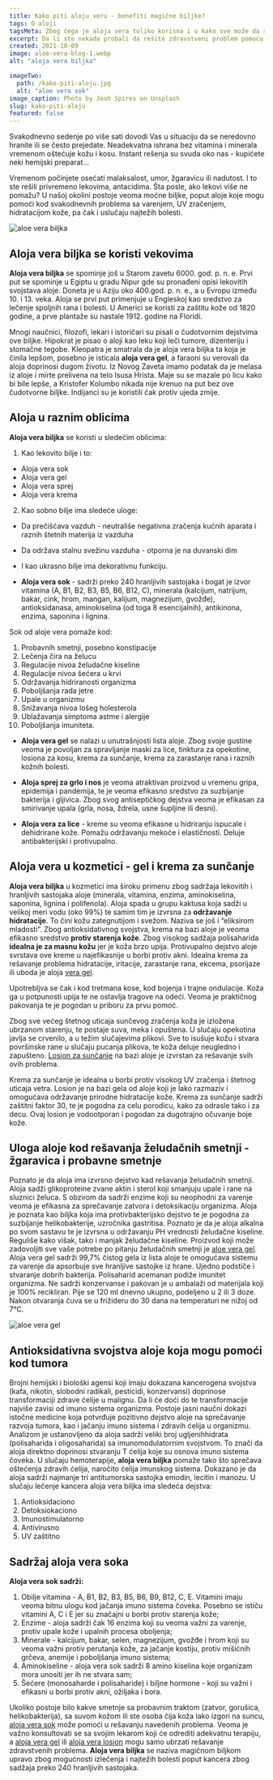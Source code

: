 ```yaml
---
title: Kako piti aloju veru - benefiti magične biljke?
tags: O aloji
tagsMeta: Zbog čega je aloja vera toliko korisna i u kako sve može da se koristi? Da li ima koristan efekat u slučaju tumora? Kratak opis aloje kao leka za određene poremećaje.
excerpt: Da li ste nekada probali da rešite zdravstveni problem pomoću lekovitih biljaka? Da li znate lekovita svojstva aloje?
created: 2021-10-09
image: aloe-vera-blog-1.webp
alt: "aloja vera biljka"

imageTwo:
  path: /kako-piti-aloju.jpg
  alt: "aloe vera sok"
image_caption: Photo by Josh Spires on Unsplash
slug: kako-piti-aloju
featured: false
---
```


<div class="container max-width-adaptive-sm">
	<div class="text-component line-height-lg v-space-md">


Svakodnevno sedenje po više sati dovodi Vas u situaciju da se neredovno hranite ili se često prejedate. Neadekvatna ishrana bez vitamina i minerala vremenom oštećuje kožu i kosu. Instant rešenja su svuda oko nas - kupićete neki hemijski preparat...

Vremenom počinjete osećati malaksalost, umor, žgaravicu ili nadutost. I to ste rešili privremeno lekovima, antacidima. Šta posle, ako lekovi više ne pomažu? U našoj okolini postoje veoma moćne biljke, poput aloje koje mogu pomoći kod svakodnevnih problema sa varenjem, UV zračenjem, hidratacijom kože, pa čak i uslučaju najtežih bolesti.

![aloe vera biljka](./images/aloe-vera-blog-3.webp)

## Aloja vera biljka se koristi vekovima

**Aloja vera biljka** se spominje još u Starom zavetu 6000. god. p. n. e. Prvi put se spominje u Egiptu u gradu Nipur gde su pronađeni opisi lekovitih svojstava aloje. Doneta je u Aziju oko 400.god. p. n. e., a u Evropu između 10. i 13. veka. Aloja se prvi put primenjuje u Engleskoj kao sredstvo za lečenje spoljnih rana i bolesti. U Americi se koristi za zaštitu kože od 1820 godine, a prve plantaže su nastale 1912. godine na Floridi.

Mnogi naučnici, filozofi, lekari i istoričari su pisali o čudotvornim dejstvima ove biljke. Hipokrat je pisao o aloji kao leku koji leči tumore, dizenteriju i stomačne tegobe. Kleopatra je smatrala da je aloja vera biljka ta koja je činila lepšom, posebno je isticala **aloja vera gel**, a faraoni su verovali da aloja doprinosi dugom životu.
Iz Novog Zaveta imamo podatak da je melasa iz aloje i mirte prelivena na telo Isusa Hrista. Maje su se mazale po licu kako bi bile lepše, a Kristofer Kolumbo nikada nije krenuo na put bez ove čudotvorne biljke. Indijanci su je koristili čak protiv ujeda zmije.

## Aloja u raznim oblicima

**Aloja vera biljka** se koristi u sledećim oblicima:

1. Kao lekovito bilje i to:

- Aloja vera sok
- Aloja vera gel
- Aloja vera sprej
- Aloja vera krema

2. Kao sobno bilje ima sledeće uloge:

- Da prečišćava vazduh - neutrališe negativna zračenja kućnih aparata i raznih štetnih materija iz vazduha
- Da održava stalnu svežinu vazduha - otporna je na duvanski dim
- I kao ukrasno bilje ima dekorativnu funkciju.

- **Aloja vera sok** - sadrži preko 240 hranljivih sastojaka i bogat je izvor vitamina (A, B1, B2, B3, B5, B6, B12, C), minerala (kalcijum, natrijum, bakar, cink, hrom, mangan, kalijum, magnezijum, gvožđe), antioksidanasa, aminokiselina (od toga 8 esencijalnih), antikinona, enzima, saponina i lignina.

Sok od aloje vera pomaže kod:

1.  Probavnih smetnji, posebno konstipacije
2.  Lečenja čira na želucu
3.  Regulacije nivoa želudačne kiseline
4.  Regulacije nivoa šećera u krvi
5.  Održavanja hidriranosti organizma
6.  Poboljšanja rada jetre
7.  Upale u organizmu
8.  Snižavanja nivoa lošeg holesterola
9.  Ublažavanja simptoma astme i alergije
10. Poboljšanja imuniteta.

- **Aloja vera gel** se nalazi u unutrašnjosti lista aloje. Zbog svoje gustine veoma je povoljan za spravljanje maski za lice, tinktura za opekotine, losiona za kosu, krema za sunčanje, krema za zarastanje rana i raznih kožnih bolesti.

- **Aloja sprej za grlo i nos** je veoma atraktivan proizvod u vremenu gripa, epidemija i pandemija, te je veoma efikasno sredstvo za suzbijanje bakterija i gljivica. Zbog svog antiseptičkog dejstva veoma je efikasan za smirivanje upala (grla, nosa, ždrela, usne šupljine ili desni).

- **Aloja vera za lice** - kreme su veoma efikasne u hidriranju ispucale i dehidrirane kože. Pomažu održavanju mekoće i elastičnosti. Deluje antibakterijski i protivupalno.

## Aloja vera u kozmetici - gel i krema za sunčanje

**Aloja vera biljka** u kozmetici ima široku primenu zbog sadržaja lekovitih i hranljivih sastojaka aloje (minerala, vitamina, enzima, aminokiselina, saponina, lignina i polifenola). Aloja spada u grupu kaktusa koja sadži u velikoj meri vodu (oko 99%) te samim tim je izvrsna za **održavanje hidratacije**. To čini kožu zategnutijom i svežom. Naziva se još i “eliksirom mladosti”. Zbog antioksidativnog svojstva, krema na bazi aloje je veoma efikasno sredstvo **protiv starenja kože**. Zbog visokog sadžaja polisaharida **idealna je za masnu kožu** jer je koža brzo upija. Protivupalno dejstvo aloje svrstava ove kreme u najefikasnije u borbi protiv akni. Idealna krema za rešavanje problema hidratacije, iritacije, zarastanje rana, ekcema, psorijaze ili uboda je aloja [vera gel](https://flpshop.rs/nega-koze/11694/aloe-vera-gelly/360000954255/personal.html).

Upotrebljva se čak i kod tretmana kose, kod bojenja i trajne ondulacije. Koža ga u potpunosti upija te ne ostavlja tragove na odeći. Veoma je praktičnog pakovanja te je pogodan u priboru za prvu pomoć.

Zbog sve većeg štetnog uticaja sunčevog zračenja koža je izložena ubrzanom starenju, te postaje suva, meka i opuštena. U slučaju opekotina javlja se crvenilo, a u težim slučajevima plikovi. Sve to isušuje kožu i stvara površinske rane u slučaju pucanja plikova, te koža deluje neugledno i zapušteno. [Losion za sunčanje](https://flpshop.rs/nega-koze/12541/aloe-sunscreen/360000954255/personal.html) na bazi aloje je izvrstan za rešavanje svih ovih problema.

Krema za sunčanje je idealna u borbi protiv visokog UV zračenja i štetnog uticaja vetra. Losion je na bazi gela od aloje koji je lako razmaziv i omogućava održavanje prirodne hidratacije kože. Krema za sunčanje sadrži zaštitni faktor 30, te je pogodna za celu porodicu, kako za odrasle tako i za decu. Ovaj losion je vodootporan i pogodan za dugotrajno očuvanje boje kože.

## Uloga aloje kod rešavanja želudačnih smetnji - žgaravica i probavne smetnje

Poznato je da aloja ima izvrsno dejstvo kad rešavanja želudačnih smetnji. Aloja sadži glikoproteine zvane aktin i sterol koji smanjuju upale i rane na sluznici želuca. S obzirom da sadrži enzime koji su neophodni za varenje veoma je efikasna za sprečavanje zatvora i detoksikaciju organizma. Aloja je poznata kao biljka koja ima protivbakterijsko dejstvo te je pogodna za suzbijanje helikobakterije, uzročnika gastritisa. Poznato je da je aloja alkalna po svom sastavu te je izvrsna u održavanju PH vrednosti želudačne kiseline. Reguliše kako višak, tako i manjak želudačne kiseline. Proizvod koji može zadovoljiti sve vaše potrebe po pitanju želudačnih smetnji je [aloe vera gel](https://flpshop.rs/napici/11837/forever-aloe-vera-gel/360000954255/personal.html).
Aloja vera gel sadrži 99,7% čistog gela iz lista aloje te omogućava sistemu za varenje da apsorbuje sve hranljive sastojke iz hrane. Ujedno podstiče i stvaranje dobrih bakterija. Polisaharid acemanan podiže imunitet organizma. Ne sadrži konzervanse i pakovan je u ambalaži od materijala koji je 100% recikliran. Pije se 120 ml dnevno ukupno, podeljeno u 2 ili 3 doze. Nakon otvaranja čuva se u frižideru do 30 dana na temperaturi ne nižoj od 7°C.

![aloe vera gel](./images/aloe-vera-blog-2.webp)

## Antioksidativna svojstva aloje koja mogu pomoći kod tumora

Brojni hemijski i biološki agensi koji imaju dokazana kancerogena svojstva (kafa, nikotin, slobodni radikali, pesticidi, konzervansi) doprinose transformaciji zdrave ćelije u malignu. Da li će doći do te transformacije najviše zavisi od imuno sistema organizma. Postoje jasni naučni dokazi istočne medicine koja potvrđuje pozitivno dejstvo aloje na sprečavanje razvoja tumora, kao i jačanju imuno sistema i zdravih ćelija u organizmu. Analizom je ustanovljeno da aloja sadrži veliki broj ugljenihhidrata (polisaharida i oligosaharida) sa imunomodulatornim svojstvom. To znači da aloja direktno doprinosi stvaranju T ćelija koje su osnova imuno sistema čoveka.
U slučaju hemoterapije, **aloja vera biljka** pomaže tako što sprečava oštećenja zdravih ćelija, naročito ćelija imunskog sistema. Dokazano je da aloja sadrži najmanje tri antitumorska sastojka emodin, lecitin i manozu. U slučaju lečenje kancera aloja vera biljka ima sledeća dejstva:

1. Antioksidaciono
2. Detoksiokaciono
3. Imunostimulatorno
4. Antivirusno
5. UV zaštitno

## Sadržaj aloja vera soka

**Aloja vera sok sadrži:**

1. Obilje vitamina - A, B1, B2, B3, B5, B6, B9, B12, C, E. Vitamini imaju veoma bitnu ulogu kod jačanja imuno sistema čoveka. Posebno se ističu vitamini A, C i E jer su značajni u borbi protiv starenja kože;
2. Enzime - aloja sadrži čak 16 enzima koji su veoma važni za varenje, protiv upale kože i upalnih procesa oboljenja;
3. Minerale - kalcijum, bakar, selen, magnezijum, gvožđe i hrom koji su veoma važni protiv perutanja kože, za jačanje kostiju, protiv mišićnih grčeva, anemije i poboljšanja imuno sistema;
4. Aminokiseline - aloja vera sok sadrži 8 amino kiselina koje organizam mora unositi jer ih ne stvara sam;
5. Šećere (monosaharde i polisaharide) i biljne hormone - koji su važni i efikasni u borbi protiv akni, ožiljaka i bora.

Ukoliko postoje bilo kakve smetnje sa probavnim traktom (zatvor, gorušica, helikobakterija), sa suvom kožom ili ste osoba čija koža lako izgori na suncu, [aloja vera sok](https://flpshop.rs/napici/11837/forever-aloe-vera-gel/360000954255/personal.html) može pomoći u rešavanju navedenih problema. Veoma je važno konsultovati se sa svojim lekarom koji će odrediti adekvatnu terapiju, a [aloja vera gel](https://flpshop.rs/nega-koze/11694/aloe-vera-gelly/360000954255/personal.html) ili [aloja vera losion](https://flpshop.rs/nega-koze/12541/aloe-sunscreen/360000954255/personal.html) mogu samo ubrzati rešavanje zdravstvenih problema. **Aloja vera biljka** se naziva magičnom biljkom upravo zbog mogućnosti izlečenja i najtežih bolesti poput kancera zbog sadžaja preko 240 hranljivih sastojaka.


  </div>
</div>